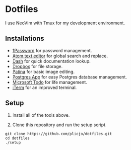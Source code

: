 # Dotfiles

I use NeoVim with Tmux for my development environment.

## Installations

* [1Password](https://1password.com) for password management.
* [Atom text editor](https://atom.io/) for global search and replace.
* [Dash](https://kapeli.com/dash) for quick documentation lookup.
* [Dropbox](https://www.dropbox.com) for file storage.
* [Patina](https://apps.apple.com/us/app/patina-paint-draw-and-sketch-with-ease/id942568098?mt=12) for basic image editing.
* [Postgres App](https://postgresapp.com/) for easy Postgres database management.
* [Microsoft Todo](https://www.wunderlist.com/) for life management.
* [iTerm](https://www.iterm2.com/) for an improved terminal.

## Setup

1. Install all of the tools above.

2. Clone this repository and run the setup script.

```
git clone https://github.com/plicjo/dotfiles.git
cd dotfiles
./setup
```
